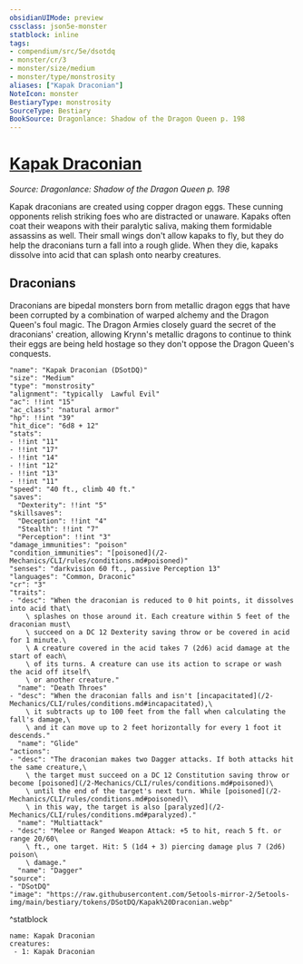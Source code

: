 ```yaml
---
obsidianUIMode: preview
cssclass: json5e-monster
statblock: inline
tags:
- compendium/src/5e/dsotdq
- monster/cr/3
- monster/size/medium
- monster/type/monstrosity
aliases: ["Kapak Draconian"]
NoteIcon: monster
BestiaryType: monstrosity
SourceType: Bestiary
BookSource: Dragonlance: Shadow of the Dragon Queen p. 198
---
```

# [Kapak Draconian](2-Mechanics\CLI\bestiary\monstrosity/kapak-draconian-dsotdq.md)
*Source: Dragonlance: Shadow of the Dragon Queen p. 198*  

Kapak draconians are created using copper dragon eggs. These cunning opponents relish striking foes who are distracted or unaware. Kapaks often coat their weapons with their paralytic saliva, making them formidable assassins as well. Their small wings don't allow kapaks to fly, but they do help the draconians turn a fall into a rough glide. When they die, kapaks dissolve into acid that can splash onto nearby creatures.

## Draconians

Draconians are bipedal monsters born from metallic dragon eggs that have been corrupted by a combination of warped alchemy and the Dragon Queen's foul magic. The Dragon Armies closely guard the secret of the draconians' creation, allowing Krynn's metallic dragons to continue to think their eggs are being held hostage so they don't oppose the Dragon Queen's conquests.

```statblock
"name": "Kapak Draconian (DSotDQ)"
"size": "Medium"
"type": "monstrosity"
"alignment": "typically  Lawful Evil"
"ac": !!int "15"
"ac_class": "natural armor"
"hp": !!int "39"
"hit_dice": "6d8 + 12"
"stats":
- !!int "11"
- !!int "17"
- !!int "14"
- !!int "12"
- !!int "13"
- !!int "11"
"speed": "40 ft., climb 40 ft."
"saves":
  "Dexterity": !!int "5"
"skillsaves":
  "Deception": !!int "4"
  "Stealth": !!int "7"
  "Perception": !!int "3"
"damage_immunities": "poison"
"condition_immunities": "[poisoned](/2-Mechanics/CLI/rules/conditions.md#poisoned)"
"senses": "darkvision 60 ft., passive Perception 13"
"languages": "Common, Draconic"
"cr": "3"
"traits":
- "desc": "When the draconian is reduced to 0 hit points, it dissolves into acid that\
    \ splashes on those around it. Each creature within 5 feet of the draconian must\
    \ succeed on a DC 12 Dexterity saving throw or be covered in acid for 1 minute.\
    \ A creature covered in the acid takes 7 (2d6) acid damage at the start of each\
    \ of its turns. A creature can use its action to scrape or wash the acid off itself\
    \ or another creature."
  "name": "Death Throes"
- "desc": "When the draconian falls and isn't [incapacitated](/2-Mechanics/CLI/rules/conditions.md#incapacitated),\
    \ it subtracts up to 100 feet from the fall when calculating the fall's damage,\
    \ and it can move up to 2 feet horizontally for every 1 foot it descends."
  "name": "Glide"
"actions":
- "desc": "The draconian makes two Dagger attacks. If both attacks hit the same creature,\
    \ the target must succeed on a DC 12 Constitution saving throw or become [poisoned](/2-Mechanics/CLI/rules/conditions.md#poisoned)\
    \ until the end of the target's next turn. While [poisoned](/2-Mechanics/CLI/rules/conditions.md#poisoned)\
    \ in this way, the target is also [paralyzed](/2-Mechanics/CLI/rules/conditions.md#paralyzed)."
  "name": "Multiattack"
- "desc": "Melee or Ranged Weapon Attack: +5 to hit, reach 5 ft. or range 20/60\
    \ ft., one target. Hit: 5 (1d4 + 3) piercing damage plus 7 (2d6) poison\
    \ damage."
  "name": "Dagger"
"source":
- "DSotDQ"
"image": "https://raw.githubusercontent.com/5etools-mirror-2/5etools-img/main/bestiary/tokens/DSotDQ/Kapak%20Draconian.webp"
```
^statblock

```encounter-table
name: Kapak Draconian
creatures:
 - 1: Kapak Draconian
```